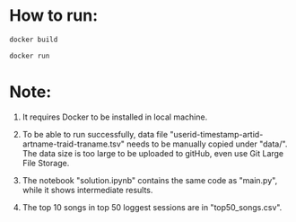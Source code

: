 # How to run:
```bash
docker build
```
```bash
docker run
```

# Note:
1. It requires Docker to be installed in local machine.

2. To be able to run successfully, data file "userid-timestamp-artid-artname-traid-traname.tsv" needs to be manually copied under "data/". The data size is too large to be uploaded to gitHub, even use Git Large File Storage.

3. The notebook "solution.ipynb" contains the same code as "main.py", while it shows intermediate results.

4. The top 10 songs in top 50 loggest sessions are in "top50_songs.csv".
